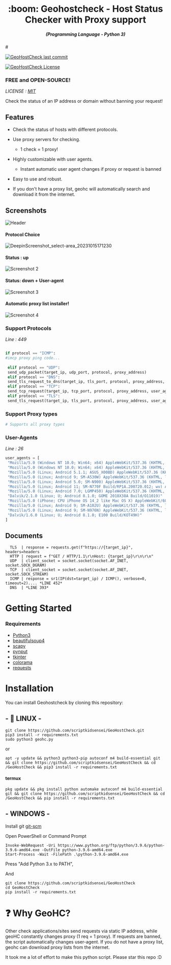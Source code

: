 
<h1 align="center"> :boom: Geohostcheck - Host Status Checker with Proxy support</h1>
<em><h5 align="center">(Programming Language - Python 3)</h5></em># 

 <a href="#"><img alt="GeoHostCheck last commit " src="https://img.shields.io/github/last-commit/scriptkidsensei/GeoHostCheck/main?color=green&style=for-the-badge"></a>
 
 <a href="#"><img alt="GeoHostCheck License" src="https://img.shields.io/github/license/scriptkidsensei/GeoHostCheck?color=orange&style=for-the-badge"></a>
### FREE and OPEN-SOURCE!

*LICENSE : [MIT](https://github.com/scriptkidsensei/GeoHostCheck/blob/main/LICENSE)*

Check the status of an IP address or domain without banning your request!

 
## Features 
 
- Check the status of hosts with different protocols.
 
- Use proxy servers for checking.
  * 1 check = 1 proxy!
  
- Highly customizable with user agents.
  * Instant automatic user agent changes if proxy or request is banned
   
- Easy to use and robust.
  
- If you don't have a proxy list, geohc will automatically search and download it from the internet.
 


## Screenshots
 
![Header](https://github.com/scriptkidsensei/GeoHostCheck/assets/55909183/fea0a2eb-905e-4858-b2a7-17d3d8222ea1)
 
#### Protocol Choice
 
![DeepinScreenshot_select-area_20231015171230](https://github.com/scriptkidsensei/GeoHostCheck/assets/55909183/f762db56-8b76-4e62-a833-f0edad1e6601)
#### Status : up
![Screenshot 2](https://github.com/scriptkidsensei/GeoHostCheck/assets/55909183/a78db6dd-6a6a-47d7-9dd2-cf8df0f505e9)
 
#### Status: down + User-agent
 
![Screenshot 3](https://github.com/scriptkidsensei/GeoHostCheck/assets/55909183/f64187de-c789-4cd8-9824-20e79b3dc024)
 
#### Automatic proxy list installer!
 
![Screenshot 4](https://github.com/scriptkidsensei/GeoHostCheck/assets/55909183/523e67ac-26a0-473e-bb1d-70e734ef3976)
 
 
 
 ### Support Protocols 
 
 *Line : 449*
 
```python

if protocol == "ICMP":
#imcp proxy ping code...
 
 elif protocol == "UDP":
 send_udp_packet(target_ip, udp_port, protocol, proxy_address)
 elif protocol == "DNS":
 send_tls_request_to_dns(target_ip, tls_port, protocol, proxy_address, user_agent)
 elif protocol == "TCP":
 send_tcp_request(target_ip, tcp_port, protocol, proxy_address, user_agent)
 elif protocol == "TLS":
 send_tls_request(target_ip, tls_port, protocol, proxy_address, user_agent)
```
 
### Support Proxy types
 
```python
# Supports all proxy types
```
 
### User-Agents 
 
*Line : 26*
 
```python
user_agents = [
 "Mozilla/5.0 (Windows NT 10.0; Win64; x64) AppleWebKit/537.36 (KHTML, like Gecko) Chrome/58.0.3029.110 Safari/537.36",
 "Mozilla/5.0 (Windows NT 10.0; Win64; x64) AppleWebKit/537.36 (KHTML, like Gecko) Firefox/52.0 Safari/537.36",
 "Mozilla/5.0 (Linux; Android 5.1.1; ASUS_X00BD) AppleWebKit/537.36 (KHTML, like Gecko) Chrome/85.0.4183.101 Mobile Safari/537.36"
 "Mozilla/5.0 (Linux; Android 9; SM-A530W) AppleWebKit/537.36 (KHTML, like Gecko) Chrome/83.0.4103.101 Mobile Safari/537.36"
 "Mozilla/5.0 (Linux; Android 5.0; SM-N900) AppleWebKit/537.36 (KHTML, like Gecko) Chrome/83.0.4103.106 Mobile Safari/537.36"
 "Mozilla/5.0 (Linux; Android 11; SM-N770F Build/RP1A.200720.012; wv) AppleWebKit/537.36 (KHTML, like Gecko) Version/4.0 Chrome/91.0.4472.101 Mobile Safari/537.36"
 "Mozilla/5.0 (Linux; Android 7.0; LGMP450) AppleWebKit/537.36 (KHTML, like Gecko) Chrome/83.0.4103.101 Mobile Safari/537.36"
 "Dalvik/2.1.0 (Linux; U; Android 8.1.0; GOME 2018X38A Build/O11019)"
 "Mozilla/5.0 (iPhone; CPU iPhone OS 14_2 like Mac OS X) AppleWebKit/605.1.15 (KHTML, like Gecko) GSA/129.0.336390422 Mobile/15E148 Safari/604.1"
 "Mozilla/5.0 (Linux; Android 9; SM-A102U) AppleWebKit/537.36 (KHTML, like Gecko) Chrome/89.0.4389.86 Mobile Safari/537.36"
 "Mozilla/5.0 (Linux; Android 9; SM-N976N) AppleWebKit/537.36 (KHTML, like Gecko) Chrome/78.0.3904.90 Mobile Safari/537.36"
 "Dalvik/1.6.0 (Linux; U; Android 8.1.0; E100 Build/KOT49H)"
]
```
## Documents

```
  TLS  | response = requests.get(f"https://{target_ip}", headers=headers
  HTTP | request = f"GET / HTTP/1.1\r\nHost: {target_ip}\r\n\r\n"
  UDP  | client_socket = socket.socket(socket.AF_INET, socket.SOCK_DGRAM)
  TCP  | client_socket = socket.socket(socket.AF_INET, socket.SOCK_STREAM)
  ICMP | response = sr1(IP(dst=target_ip) / ICMP(), verbose=0, timeout=2).... *LINE 452*
  DNS  | *LINE 393*
```

# Getting Started
### Requirements

- [Python3](https://www.python.org/downloads/)
- [beautifulsoup4](https://pypi.org/project/beautifulsoup4/)
- [scapy](https://scapy.net/)
- [pynput](https://pypi.org/project/pynput/)
- [tkinter](https://www.geeksforgeeks.org/python-gui-tkinter/)
- [colorama](https://pypi.org/project/colorama/)
- [requests](https://pypi.org/project/requests/)
  
# Installation
 
You can install Geohostcheck by cloning this repository:

## - :penguin: LINUX -

```shell
git clone https://github.com/scriptkidsensei/GeoHostCheck.git
pip3 install -r requirements.txt
sudo python3 geohc.py
```

or 

```shell
apt -y update && python3 python3-pip autoconf m4 build-essential git && git clone https://github.com/scriptkidsensei/GeoHostCheck && cd /GeoHostCheck && pip3 install -r requirements.txt 
```

#### termux 

```shell
pkg update && pkg install python automake autoconf m4 build-essential git && git clone https://github.com/scriptkidsensei/GeoHostCheck && cd /GeoHostCheck && pip install -r requirements.txt
```
## - WINDOWS -
Install git [git-scm](https://git-scm.com/)

Open PowerShell or Command Prompt

```
Invoke-WebRequest -Uri https://www.python.org/ftp/python/3.9.6/python-3.9.6-amd64.exe -OutFile python-3.9.6-amd64.exe
Start-Process -Wait -FilePath .\python-3.9.6-amd64.exe
```
Press "Add Python 3.x to PATH",

And

```
git clone https://github.com/scriptkidsensei/GeoHostCheck
cd GeoHostCheck
pip install -r requirements.txt
```

# :question: Why GeoHC?
Other check applications/sites send requests via static IP address, while geoHC constantly changes proxy (1 req = 1 proxy). 
If requests are banned, the script automatically changes user-agent. If you do not have a proxy list, geohc can download proxy lists from the internet.

 
It took me a lot of effort to make this python script. Please star this repo :D
